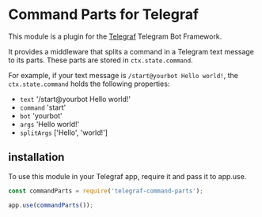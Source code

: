 # Command Parts for Telegraf

This module is a plugin for the [Telegraf](http://telegraf.js.org/) Telegram
Bot Framework.

It provides a middleware that splits a command in a Telegram text message to
its parts. These parts are stored in `ctx.state.command`.

For example, if your text message is `/start@yourbot Hello world!`, the
`ctx.state.command` holds the following properties:

- `text` '/start@yourbot Hello world!'
- `command` 'start'
- `bot` 'yourbot'
- `args` 'Hello world!'
- `splitArgs` ['Hello', 'world!']

## installation

To use this module in your Telegraf app, require it and pass it to app.use.

```javascript
const commandParts = require('telegraf-command-parts');

app.use(commandParts());
```
